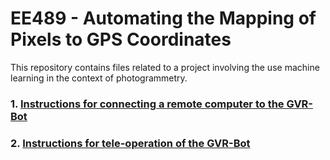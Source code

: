 # EE489 - Automating the Mapping of Pixels to GPS Coordinates

This repository contains files related to a project involving the use machine learning in the context of photogrammetry.  

### 1. [Instructions for connecting a remote computer to the GVR-Bot](https://github.com/westpoint-robotics/ee489_pixel_to_gps/blob/master/gvr_setup/README.md)

### 2. [Instructions for tele-operation of the GVR-Bot](https://github.com/westpoint-robotics/ee489_pixel_to_gps/blob/master/gvr_tele/README.md)



